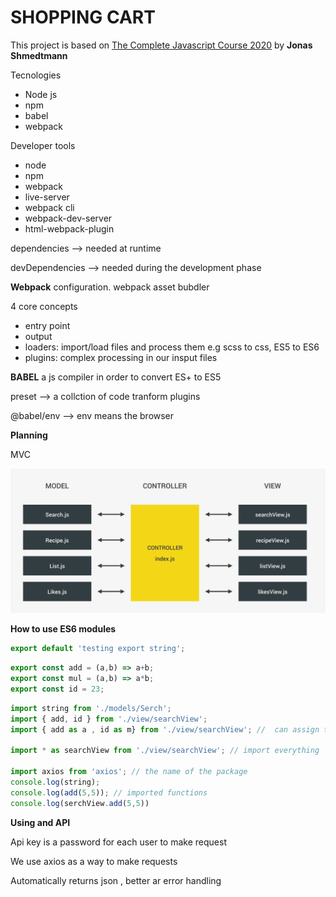 # SHOPPING CART

This project is based on [The Complete Javascript Course 2020](https://www.udemy.com/share/101WfeBksSdFlTQHQ=/) by **Jonas Shmedtmann**

Tecnologies 
- Node js
- npm
- babel
- webpack

Developer tools
- node
- npm
- webpack
- live-server
- webpack cli
- webpack-dev-server
- html-webpack-plugin

dependencies --> needed at runtime

devDependencies --> needed during the development phase

**Webpack** configuration. webpack asset bubdler

4 core concepts

- entry point
- output
- loaders: import/load files and process them e.g scss to css, ES5 to ES6
- plugins: complex processing in our insput files

**BABEL** a js compiler in order to convert ES+ to ES5

preset --> a collction of code tranform plugins

@babel/env --> env means the browser

**Planning**

MVC 

![mvc](dist/img/mvc.png)

**How to use ES6 modules**

```js
export default 'testing export string'; 
```
```js
export const add = (a,b) => a+b;
export const mul = (a,b) => a*b;
export const id = 23;
```

```js
import string from './models/Serch';
import { add, id } from './view/searchView';
import { add as a , id as m} from './view/searchView'; //  can assign them another name

import * as searchView from './view/searchView'; // import everything

import axios from 'axios'; // the name of the package
console.log(string);
console.log(add(5,5)); // imported functions 
console.log(serchView.add(5,5))
```

**Using and API**

Api key is a password for each user to make request 

We use axios as a way to make requests

Automatically returns json , better ar error handling
